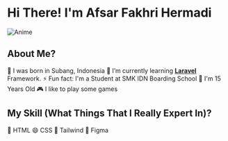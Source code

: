 # Hi There! I'm Afsar Fakhri Hermadi

![Anime](https://media.giphy.com/media/v1.Y2lkPTc5MGI3NjExdzA1M3VjNGJtbXh4eTduYW51M250NjAxbGNpNDVlcjY5N2RveTd3YyZlcD12MV9naWZzX3NlYXJjaCZjdD1n/a6pzK009rlCak/giphy.gif)

## About Me?
👀 I was born in Subang, Indonesia
🌱 I’m currently learning [**Laravel**](https://laravel.com) Framework.
⚡ Fun fact: I'm a Student at SMK IDN Boarding School
📌 I'm 15 Years Old
🎮 I like to play some games

## My Skill (What Things That I Really Expert In)?
🥱 HTML
😄 CSS 
🤣 Tailwind
🎨 Figma
